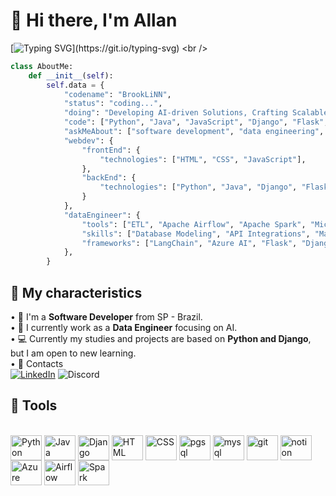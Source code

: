 # 📍 Hi there, I'm Allan 
[![Typing SVG](https://readme-typing-svg.demolab.com?font=Fira+Code&size=16&duration=3000&pause=200&color=00E1F7&multiline=true&width=600&height=100&lines=BrookLiNN%40AIcore%3A~%24+source+activate+neural_env;(neural_env)+BrookLiNN%40AIcore%3A~%24+python+manage.py+runserver;Starting+development+server+at+http%3A%2F%2F127.0.0.1%3A8000%2F;Quit+the+server+with+CONTROL-C.)](https://git.io/typing-svg)
<br />
```python
class AboutMe:
    def __init__(self):
        self.data = {
            "codename": "BrookLiNN",
            "status": "coding...",
            "doing": "Developing AI-driven Solutions, Crafting Scalable Data Pipelines and Software Engineering...",
            "code": ["Python", "Java", "JavaScript", "Django", "Flask", "SQL", "LangChain"],
            "askMeAbout": ["software development", "data engineering", "machine learning", "AI Solutions"],
            "webdev": {
                "frontEnd": {
                    "technologies": ["HTML", "CSS", "JavaScript"],
                },
                "backEnd": {
                    "technologies": ["Python", "Java", "Django", "Flask", "APIs RESTful"],
                }
            },
            "dataEngineer": {
                "tools": ["ETL", "Apache Airflow", "Apache Spark", "Microsoft Azure", "PostgreSQL", "MongoDB", "MySQL"],
                "skills": ["Database Modeling", "API Integrations", "Machine Learning", "Automation"],
                "frameworks": ["LangChain", "Azure AI", "Flask", "Django"]
            },
        }
```
## 🔎 My characteristics
• 🐍 I'm a **Software Developer** from SP - Brazil.<br />
• 🧠 I currently work as a **Data Engineer** focusing on AI.<br />
• 💻 Currently my studies and projects are based on **Python and Django**, but I am open to new learning.<br />
• 📩 Contacts <br />
[![LinkedIn](https://img.shields.io/badge/linkedin-%230077B5.svg?style=for-the-badge&logo=linkedin&logoColor=white)](https://www.linkedin.com/in/allan-medeiros)
![Discord](https://img.shields.io/badge/brooklinn-%235865F2.svg?style=for-the-badge&logo=discord&logoColor=white)
<br />
## 🔨 Tools 
<div style="display: inline_block"><br>
  <img align="center" alt="Python" height="40" width="50" src="https://cdn.jsdelivr.net/gh/devicons/devicon@latest/icons/python/python-original.svg">
  <img align="center" alt="Java" height="40" width="50" src="https://cdn.jsdelivr.net/gh/devicons/devicon@latest/icons/java/java-original.svg">
  <img align="center" alt="Django" height="40" width="50" src="https://cdn.jsdelivr.net/gh/devicons/devicon@latest/icons/django/django-plain.svg">
  <img align="center" alt="HTML" height="40" width="50" src="https://cdn.jsdelivr.net/gh/devicons/devicon@latest/icons/html5/html5-original.svg">
  <img align="center" alt="CSS" height="40" width="50" src="https://cdn.jsdelivr.net/gh/devicons/devicon@latest/icons/css3/css3-original.svg">
  <img align="center" alt="pgsql" height="40" width="50" src="https://cdn.jsdelivr.net/gh/devicons/devicon@latest/icons/postgresql/postgresql-original.svg">
  <img align="center" alt="mysql" height="40" width="50" src="https://cdn.jsdelivr.net/gh/devicons/devicon@latest/icons/mysql/mysql-original.svg">
  <img align="center" alt="git" height="40" width="50" src="https://cdn.jsdelivr.net/gh/devicons/devicon@latest/icons/git/git-original.svg">
  <img align="center" alt="notion" height="40" width="50" src="https://cdn.jsdelivr.net/gh/devicons/devicon@latest/icons/notion/notion-original.svg">
  <img align="center" alt="Azure" height="40" width="50" src="https://cdn.jsdelivr.net/gh/devicons/devicon@latest/icons/azure/azure-original.svg">
  <img align="center" alt="Airflow" height="40" width="50" src="https://cdn.jsdelivr.net/gh/devicons/devicon@latest/icons/apacheairflow/apacheairflow-original.svg">
  <img align="center" alt="Spark" height="40" width="50" src="https://cdn.jsdelivr.net/gh/devicons/devicon@latest/icons/apachespark/apachespark-original.svg">
</div>
